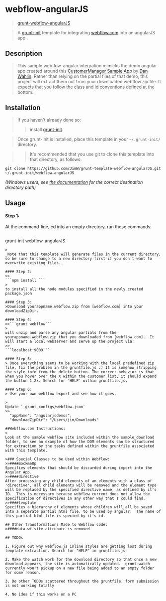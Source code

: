 # webflow-angularJS
> [grunt-webflow-angularJS]

>A [grunt-init] template for integrating [webflow.com] into an angularJS app .

## Description
> This sample webflow-angular integration mimicks the demo angular app created around this [CustomerManager Sample App] by [Dan Wahlin]. Rather than relying on the partial files of that demo, this project will extract them out from your downloaded webflow.zip file.  It expects that you follow the class and id conventions defined at the bottom.

[grunt-webflow-angularJS]: https://github.com/JimW/grunt-template-webflow-angularJS.git
[grunt-init]: http://gruntjs.com/project-scaffolding
[webflow.com]: https://webflow.com
[CustomerManager Sample App]: https://github.com/DanWahlin/CustomerManager
[Dan Wahlin]:http://weblogs.asp.net/dwahlin/video-tutorial-angularjs-fundamentals-in-60-ish-minutes

## Installation

>If you haven't already done so:  
>>install [grunt-init][].

>Once grunt-init is installed, 
>place this template in your `~/.grunt-init/` directory. 

>>It's recommended that you use git to clone this template into that directory, as follows:  
>>
```
git clone https://github.com/JimW/grunt-template-webflow-angularJS.git ~/.grunt-init/webflow-angularJS
```
>
_(Windows users, see [the documentation][grunt-init] for the correct destination directory path)_

## Usage

#### Step 1:
>
At the command-line, cd into an empty directory, run these commands:  

>>```
 grunt-init webflow-angularJS
```
>
_Note that this template will generate files in the current directory, so be sure to change to a new directory first if you don't want to overwrite existing files._

#### Step 2:
>>
```npm install ``` 
>
to install all the node modules specified in the newly created package.json

#### Step 3:
>Download yourappname.webflow.zip from [webflow.com] into your downloadZipDir.

#### Step 4:
>>```grunt webflow```
>
will unzip and parse any angular partials from the yourappname.webflow.zip that you downloaded from [webflow.com].  It will start a local webserver and serve up the project via:  
>>
```localhost:9009```

#### Step 5:
> Once everything seems to be working with the local predefined zip file, fix the problem in the gruntfile.js :) It is somehow stripping the style info from the delete button. The correct behavior is that when you hover over the X within the customer list, it should expand the button 1.2x. Search for 'HELP' within gruntfile.js.

#### Step 6:
> Use your own webflow export and see how it goes.

>
Update `_grunt_configs/webflow.json`  
>>
  "appName": "angularjsdemos",  
  "downloadZipDir": "/Users/jim/Downloads"  

##Webflow.com Instructions:
>
Look at the sample webflow site included within the sample_download folder, to see an example of how the DOM elements can be structured for extraction by the tasks defined within the gruntfile associated with this template. 

>### Special Classes to be Used within Webflow:
>>####mockmeUp 
Specifies elements that should be discarded during import into the Angular App.
>>####directive 
After processing any child elements of an elements with a class of 'directive', all child elements will be removed and the element type will be replaced by the specified directive name, as defined by it's ID.  This is necessary because webflow current does not allow the specification of directives in any other way that I could find.
>>####template
Specifies a hierarchy of elements whose children will all be saved into a seperate partial html file, to be used by angular.  The name of this partial html file is specied by it's id.

## Other Transformations Made to Webflow code:
>####data-wf-site attrubute is removed

## TODOs

1. Figure out why webflow.js inline styles are getting lost during template extraction. Search for "HELP" in gruntfile.js

2. Make the watch work for the download directory so that once a new download appears, the site is automatically updated.  grunt-watch currently won't pickup on a new file being added to an empty folder for some reason.  

3. Do other TODOs scattered throughout the gruntfile, form submission is not working totally

4. No idea if this works on a PC

